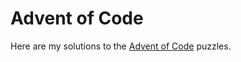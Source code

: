 # Advent of Code
Here are my solutions to the [Advent of Code](https://adventofcode.com/) puzzles. 
